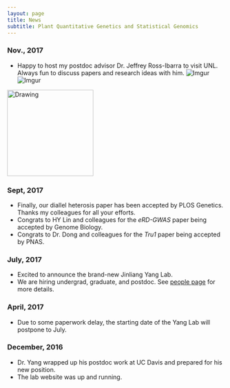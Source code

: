 ```yaml
---
layout: page
title: News
subtitle: Plant Quantitative Genetics and Statistical Genomics
---
```


### Nov., 2017
- Happy to host my postdoc advisor Dr. Jeffrey Ross-Ibarra to visit UNL. Always fun to discuss papers and research ideas with him.
![Imgur](https://i.imgur.com/PmApNqD.png)
![Imgur](https://i.imgur.com/A3iUNpO.jpg)
<img src="https://i.imgur.com/A3iUNpO.jpg" alt="Drawing" style="width: 200px;"/>

### Sept, 2017
- Finally, our diallel heterosis paper has been accepted by PLOS Genetics. Thanks my colleagues for all your efforts.
- Congrats to HY Lin and colleagues for the *eRD-GWAS* paper being accepted by Genome Biology.  
- Congrats to Dr. Dong and colleagues for the *Tru1* paper being accepted by PNAS.

### July, 2017
- Excited to announce the brand-new Jinliang Yang Lab.
- We are hiring undergrad, graduate, and postdoc. See [people page](http://jyanglab.com/people/) for more details.

### April, 2017
- Due to some paperwork delay, the starting date of the Yang Lab will postpone to July.

### December, 2016
- Dr. Yang wrapped up his postdoc work at UC Davis and prepared for his new position.
- The lab website was up and running.
